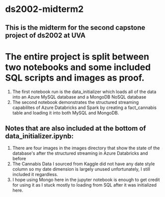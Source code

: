 # ds2002-midterm2

## This is the midterm for the second capstone project of ds2002 at UVA


# The entire project is split between two notebooks and some included SQL scripts and images as proof. 

1. The first notebook run is the data_initializer which loads all of the data into an Azure MySQL database and a MongoDB NoSQL database
2. The second notebook demonstrates the structured streaming capabilites of Azure Databricks and Spark by creating a fact_cannabis table and loading it into both MySQL and MongoDB. 


## Notes that are also included at the bottom of data_initializer.ipynb: 
1. There are four images in the images directory that show the state of the database's after the structured streaming in Azure Databricks and before
2. The Cannabis Data I sourced from Kaggle did not have any date style column so my date dimension is largely unused unfortunately, I still included it regardless. 
3. I hope using Mongo here in the jupyter notebook is enough to get credit for using it as I stuck mostly to loading from SQL after it was initialized here.
